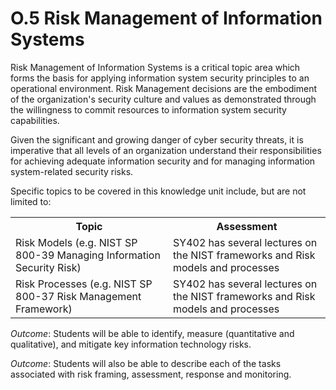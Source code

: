 # O.5 Risk Management of Information Systems

Risk Management of Information Systems is a critical topic area which
forms the basis for applying information system security principles to
an operational environment. Risk Management decisions are the embodiment
of the organization's security culture and values as demonstrated
through the willingness to commit resources to information system
security capabilities.

Given the significant and growing danger of cyber security threats, it
is imperative that all levels of an organization understand their
responsibilities for achieving adequate information security and for
managing information system-related security risks.

Specific topics to be covered in this knowledge unit include, but are
not limited to:

<table>
	<tbody>
		<tr>
			<th>Topic</th>
			<th>Assessment</th>
		</tr>
		<tr>
			<td width="50%">Risk Models (e.g. NIST SP 800-39 Managing Information Security Risk)</td>
			<td width="50%">SY402 has several lectures on the NIST frameworks and Risk models and processes</td>
		</tr>
		<tr>
			<td width="50%">Risk Processes (e.g. NIST SP 800-37 Risk Management Framework)</td>
			<td width="50%">SY402 has several lectures on the NIST frameworks and Risk models and processes</td>
		</tr>
	</tbody>
</table>

*Outcome*: Students will be able to identify, measure (quantitative and
qualitative), and mitigate key information technology risks.

*Outcome*: Students will also be able to describe each of the tasks
associated with risk framing, assessment, response and monitoring.
